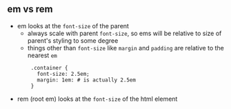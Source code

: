 ## em vs rem
- em looks at the `font-size` of the parent
  - always scale with parent `font-size`, so ems will be relative to size of parent's styling to some degree
  - things other than `font-size` like `margin` and `padding` are relative to the nearest `em`
     ```
      .container {
        font-size: 2.5em;
        margin: 1em: # is actually 2.5em
      }
     ```
- rem  (root em) looks at the `font-size` of the html element
